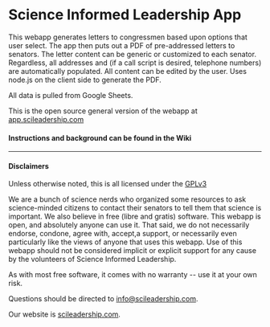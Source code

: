# Science Informed Leadership App
This webapp generates letters to congressmen based upon options that user select. The app then puts out a PDF of pre-addressed letters to senators. The letter content can be generic or customized to each senator. Regardless, all addresses and (if a call script is desired, telephone numbers) are automatically populated. All content can be edited by the user. Uses node.js on the client side to generate the PDF.

All data is pulled from Google Sheets.

This is the open source general version of the webapp at [app.scileadership.com](http://app.scileadership.com)

#### Instructions and background can be found in the Wiki
______
#### Disclaimers
Unless otherwise noted, this is all licensed under the [GPLv3](https://www.gnu.org/licenses/gpl-3.0.en.html)

We are a bunch of science nerds who organized some resources to ask science-minded citizens to contact their senators to tell them that science is important. We also believe in free (libre and gratis) software. This webapp is open, and absolutely anyone can use it. That said, we do not necessarily endorse, condone, agree with, accept,a support, or necessarily even particularly like the views of anyone that uses this webapp. Use of this webapp should not be considered implicit or explicit support for any cause by the volunteers of Science Informed Leadership.

As with most free software, it comes with no warranty --  use it at your own risk.

Questions should be directed to [info@scileadership.com](mailto:info@scileadership.com).

Our website is [scileadership.com](http://scileadership.com).
